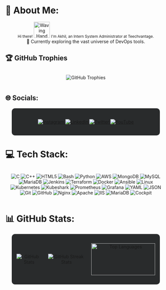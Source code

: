 
# 💫 About Me:
<p align="center">
  <small>Hi there!</small> 
  <img src="https://user-images.githubusercontent.com/18350557/176309783-0785949b-9127-417c-8b55-ab5a4333674e.gif" alt="Waving Hand Emoji" width="50"> 
  <small>I'm Akhil, an Intern System Administrator at Teechvantage.</small>
  <br/>
  🚀 Currently exploring the vast universe of DevOps tools.
</p>


## 🏆 GitHub Trophies
<div style="display: flex; justify-content: center; margin-bottom: 20px;">
   <p align="center"> 
      <img src="https://github-profile-trophy.vercel.app/?username=akhil2099&theme=darkhub&no-frame=true&no-bg=false&margin-w=4" alt="GitHub Trophies" />
   </p>
</div>

## 🌐 Socials:
<div style="display: flex; justify-content: center; background-color: #292b2c; padding: 20px; border-radius: 10px; margin: 20px;">
  <p align="center">
    <a href="https://instagram.com/shooto_gram">
      <img src="https://img.shields.io/badge/Instagram-%23E4405F.svg?style=for-the-badge&logo=Instagram&logoColor=white" alt="Instagram" />
    </a>
    <a href="https://linkedin.com/in/akhil-v-953b04275">
      <img src="https://img.shields.io/badge/LinkedIn-%230077B5.svg?style=for-the-badge&logo=linkedin&logoColor=white" alt="LinkedIn" />
    </a>
    <a href="https://twitter.com/@zeuz1234567890">
      <img src="https://img.shields.io/badge/Twitter-%231DA1F2.svg?style=for-the-badge&logo=Twitter&logoColor=white" alt="Twitter" />
    </a>
    <a href="https://youtube.com/@@shootogram7270">
      <img src="https://img.shields.io/badge/YouTube-%23FF0000.svg?style=for-the-badge&logo=YouTube&logoColor=white" alt="YouTube" />
    </a>
  </p>
</div>

# 💻 Tech Stack:
<div style="display: flex; justify-content: center;">
   <p align="center"> 
      <img src="https://img.shields.io/badge/c-%2300599C.svg?style=for-the-badge&logo=c&logoColor=white" alt="C" /> 
      <img src="https://img.shields.io/badge/c++-%2300599C.svg?style=for-the-badge&logo=c%2B%2B&logoColor=white" alt="C++" />
      <img src="https://img.shields.io/badge/html5-%23E34F26.svg?style=for-the-badge&logo=html5&logoColor=white" alt="HTML5" />
      <img src="https://img.shields.io/badge/bash-%234EAA25.svg?style=for-the-badge&logo=gnu-bash&logoColor=white" alt="Bash" />
      <img src="https://img.shields.io/badge/python-3670A0?style=for-the-badge&logo=python&logoColor=ffdd54" alt="Python" />
      <img src="https://img.shields.io/badge/aws-%23232F3E.svg?style=for-the-badge&logo=amazon-aws&logoColor=white" alt="AWS" />
      <img src="https://img.shields.io/badge/MongoDB-%234ea94b.svg?style=for-the-badge&logo=mongodb&logoColor=white" alt="MongoDB" />
      <img src="https://img.shields.io/badge/mysql-%2300f.svg?style=for-the-badge&logo=mysql&logoColor=white" alt="MySQL" />
      <img src="https://img.shields.io/badge/MariaDB-%23003571.svg?style=for-the-badge&logo=MariaDB&logoColor=white" alt="MariaDB">
      <img src="https://img.shields.io/badge/jenkins-%23D24939.svg?style=for-the-badge&logo=jenkins&logoColor=white" alt="Jenkins" />
      <img src="https://img.shields.io/badge/terraform-%235835CC.svg?style=for-the-badge&logo=terraform&logoColor=white" alt="Terraform" />
      <img src="https://img.shields.io/badge/docker-%230db7ed.svg?style=for-the-badge&logo=docker&logoColor=white" alt="Docker" />
      <img src="https://img.shields.io/badge/ansible-%231A1918.svg?style=for-the-badge&logo=ansible&logoColor=white" alt="Ansible" />
      <img src="https://img.shields.io/badge/Linux-FCC624?style=for-the-badge&logo=linux&logoColor=black" alt="Linux" />
      <img src="https://img.shields.io/badge/kubernetes-%23326ce5.svg?style=for-the-badge&logo=kubernetes&logoColor=white" alt="Kubernetes" />
      <img src="https://img.shields.io/badge/kubeshark-%230A192F.svg?style=for-the-badge" alt="Kubeshark" />
      <img src="https://img.shields.io/badge/prometheus-%23E6522C.svg?style=for-the-badge&logo=prometheus&logoColor=white" alt="Prometheus" />
      <img src="https://img.shields.io/badge/Grafana-%23F46800.svg?style=for-the-badge&logo=Grafana&logoColor=white" alt="Grafana">
      <img src="https://img.shields.io/badge/yaml-%231777B5.svg?style=for-the-badge&logo=yaml&logoColor=white" alt="YAML" />
      <img src="https://img.shields.io/badge/JSON-%23000000.svg?style=for-the-badge&logo=JSON&logoColor=white" alt="JSON">
      <img src="https://img.shields.io/badge/git-%23F05032.svg?style=for-the-badge&logo=git&logoColor=white" alt="Git" />
      <img src="https://img.shields.io/badge/github-%23121011.svg?style=for-the-badge&logo=github&logoColor=white" alt="GitHub" />
      <img src="https://img.shields.io/badge/Nginx-%23009639.svg?style=for-the-badge&logo=Nginx&logoColor=white" alt="Nginx">
      <img src="https://img.shields.io/badge/Apache-%23D22128.svg?style=for-the-badge&logo=Apache&logoColor=white" alt="Apache">
      <img src="https://img.shields.io/badge/IIS-%23121011.svg?style=for-the-badge&logo=Microsoft&logoColor=white" alt="IIS">
      <img src="https://img.shields.io/badge/MariaDB-%23003571.svg?style=for-the-badge&logo=MariaDB&logoColor=white" alt="MariaDB">
      <img src="https://img.shields.io/badge/Cockpit-%232E2E2E.svg?style=for-the-badge&logo=Cockpit&logoColor=white" alt="Cockpit">
      

   </p>
</div>

# 📊 GitHub Stats:
<div style="display: flex; align-items: center; background-color: #292b2c; padding: 15px; border-radius: 10px; margin: 20px;">
    <div style="margin-right: 20px;">
        <p align="center">  
            <img src="https://github-readme-stats.vercel.app/api?username=akhil2099&theme=radical&hide_border=false&include_all_commits=true&count_private=false" alt="GitHub Stats" />
        </p>
    </div>
    <div style="margin-right: 20px;">
        <p align="center">
            <img src="https://github-readme-streak-stats.herokuapp.com/?user=akhil2099&theme=radical&hide_border=false" alt="GitHub Streak Stats" />
        </p>
    </div>
    <p align="center"> 
        <img src="https://github-readme-stats.vercel.app/api/top-langs/?username=akhil2099&theme=radical&hide_border=false&include_all_commits=true&count_private=false&layout=compact" alt="Top Languages" width="200" height="100" />
    </p>
</div>

